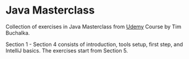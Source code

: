 # Java Masterclass
Collection of exercises in Java Masterclass from [Udemy](https://www.udemy.com/course/java-the-complete-java-developer-course) Course by Tim Buchalka.

Section 1 - Section 4 consists of introduction, tools setup, first step, and IntelliJ basics. The exercises start from Section 5.

